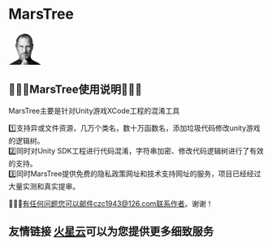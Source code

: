 # MarsTree
  ![网络不佳，再次刷新显示图片](https://github.com/CoderChan/MarsTree/blob/master/%E4%BB%8B%E7%BB%8D%E5%9B%BE/logo.png?raw=true)
## 🍎🍎🍎MarsTree使用说明🍎🍎🍎
 MarsTree主要是针对Unity游戏XCode工程的混淆工具 
 
 1️⃣支持异或文件资源，几万个类名，数十万函数名，添加垃圾代码修改unity游戏的逻辑树。  
 2️⃣同时对Unity SDK工程进行代码混淆，字符串加密、修改代码逻辑树进行了有效的支持。  
 3️⃣同时MarsTree提供免费的隐私政策网址和技术支持网址的服务，项目已经经过大量实测和真实提审。 
 
 🍎🍎🍎有任何问题您可以邮件czc1943@126.com联系作者。谢谢！  
 

## 友情链接  [火星云](https://www.gshun.top/)可以为您提供更多细致服务
